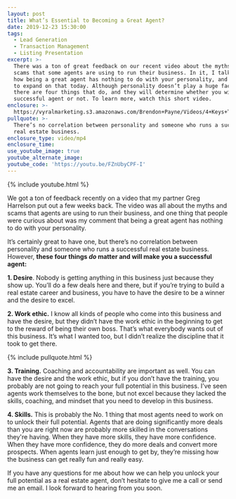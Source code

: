 ```yaml
---
layout: post
title: What’s Essential to Becoming a Great Agent?
date: 2019-12-23 15:30:00
tags:
  - Lead Generation
  - Transaction Management
  - Listing Presentation
excerpt: >-
  There was a ton of great feedback on our recent video about the myths and
  scams that some agents are using to run their business. In it, I talked about
  how being a great agent has nothing to do with your personality, and I wanted
  to expand on that today. Although personality doesn’t play a huge factor,
  there are four things that do, and they will determine whether you will be a
  successful agent or not. To learn more, watch this short video.
enclosure: >-
  https://vyralmarketing.s3.amazonaws.com/Brendon+Payne/Videos/4+Keys+To+Agent+Success+and+It's+Not+Personality.mp4
pullquote: >-
  There’s no correlation between personality and someone who runs a successful
  real estate business.
enclosure_type: video/mp4
enclosure_time:
use_youtube_image: true
youtube_alternate_image:
youtube_code: 'https://youtu.be/FZnUbyCPF-I'
---
```


{% include youtube.html %}

We got a ton of feedback recently on a video that my partner Greg Harrelson put out a few weeks back. The video was all about the myths and scams that agents are using to run their business, and one thing that people were curious about was my comment that being a great agent has nothing to do with your personality.

It’s certainly great to have one, but there’s no correlation between personality and someone who runs a successful real estate business. However, **these four things *do* matter and will make you a successful agent:**

**1\. Desire**. Nobody is getting anything in this business just because they show up. You’ll do a few deals here and there, but if you’re trying to build a real estate career and business, you have to have the desire to be a winner and the desire to excel.

**2\. Work ethic.** I know all kinds of people who come into this business and have the desire, but they didn’t have the work ethic in the beginning to get to the reward of being their own boss. That’s what everybody wants out of this business. It’s what I wanted too, but I didn’t realize the discipline that it took to get there.&nbsp;

{% include pullquote.html %}

**3\. Training.** Coaching and accountability are important as well. You can have the desire and the work ethic, but if you don’t have the training, you probably are not going to reach your full potential in this business. I’ve seen agents work themselves to the bone, but not excel because they lacked the skills, coaching, and mindset that you need to develop in this business.&nbsp;

**4\. Skills.** This is probably the No. 1 thing that most agents need to work on to unlock their full potential. Agents that are doing significantly more deals than you are right now are probably more skilled in the conversations they're having. When they have more skills, they have more confidence. When they have more confidence, they do more deals and convert more prospects. When agents learn just enough to get by, they’re missing how the business can get really fun and really easy.

If you have any questions for me about how we can help you unlock your full potential as a real estate agent, don’t hesitate to give me a call or send me an email. I look forward to hearing from you soon.<br>&nbsp;